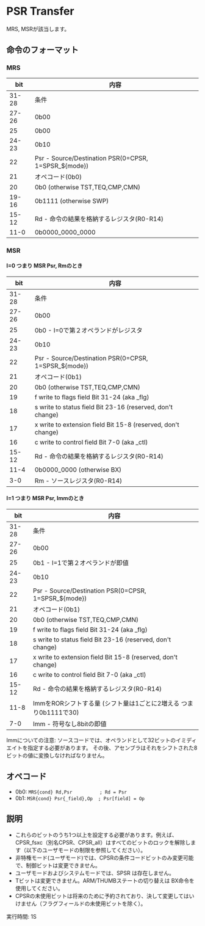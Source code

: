 # PSR Transfer

MRS, MSRが該当します。

## 命令のフォーマット

### MRS

 bit  |  内容
---- | ----
31-28 | 条件
27-26 | 0b00
25 | 0b00
24-23 | 0b10
22 | Psr - Source/Destination PSR(0=CPSR, 1=SPSR_${mode})
21 | オペコード(0b0)
20 | 0b0 (otherwise TST,TEQ,CMP,CMN)
19-16 | 0b1111 (otherwise SWP)
15-12 | Rd - 命令の結果を格納するレジスタ(R0-R14)
11-0 | 0b0000_0000_0000

### MSR

#### I=0 つまり MSR Psr, Rmのとき

 bit  |  内容
---- | ----
31-28 | 条件
27-26 | 0b00
25 | 0b0 - I=0で第２オペランドがレジスタ
24-23 | 0b10
22 | Psr - Source/Destination PSR(0=CPSR, 1=SPSR_${mode})
21 | オペコード(0b1)
20 | 0b0 (otherwise TST,TEQ,CMP,CMN)
19 | f  write to flags field     Bit 31-24 (aka _flg)
18 | s  write to status field    Bit 23-16 (reserved, don't change) 
17 | x  write to extension field Bit 15-8  (reserved, don't change)
16 | c  write to control field   Bit 7-0   (aka _ctl) 
15-12 | Rd - 命令の結果を格納するレジスタ(R0-R14)
11-4 | 0b0000_0000 (otherwise BX)
3-0 | Rm - ソースレジスタ(R0-R14)

#### I=1 つまり MSR Psr, Immのとき

 bit  |  内容
---- | ----
31-28 | 条件
27-26 | 0b00
25 | 0b1 - I=1で第２オペランドが即値
24-23 | 0b10
22 | Psr - Source/Destination PSR(0=CPSR, 1=SPSR_${mode})
21 | オペコード(0b1)
20 | 0b0 (otherwise TST,TEQ,CMP,CMN)
19 | f  write to flags field     Bit 31-24 (aka _flg)
18 | s  write to status field    Bit 23-16 (reserved, don't change) 
17 | x  write to extension field Bit 15-8  (reserved, don't change)
16 | c  write to control field   Bit 7-0   (aka _ctl) 
15-12 | Rd - 命令の結果を格納するレジスタ(R0-R14)
11-8 | ImmをRORシフトする量 (シフト量は1ごとに2増える つまり0b1111で30)
7-0 | Imm - 符号なし8bitの即値

Immについての注意: ソースコードでは、オペランドとして32ビットのイミディエイトを指定する必要があります。 その後、アセンブラはそれをシフトされた8ビットの値に変換しなければなりません。

## オペコード

- 0b0: `MRS{cond} Rd,Psr          ; Rd = Psr`
- 0b1: `MSR{cond} Psr{_field},Op  ; Psr[field] = Op`

## 説明

- これらのビットのうち1つ以上を設定する必要があります。例えば、CPSR_fsxc（別名CPSR、CPSR_all）はすべてのビットのロックを解除します（以下のユーザモードの制限を参照してください）。
- 非特権モード(ユーザモード)では、CPSRの条件コードビットのみ変更可能で、制御ビットは変更できません。
- ユーザモードおよびシステムモードでは、SPSR は存在しません。
- Tビットは変更できません。ARM/THUMBステートの切り替えは BX命令を使用してください。
- CPSRの未使用ビットは将来のために予約されており、決して変更してはいけません（フラグフィールドの未使用ビットを除く）。

実行時間: 1S
